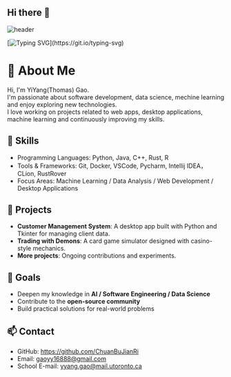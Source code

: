 ## Hi there 👋
![header](https://capsule-render.vercel.app/api?type=waving&color=gradient&height=200&section=header&text=Hello!%20I'm%20YiYang%20👋&fontSize=40)

[![Typing SVG](https://readme-typing-svg.demolab.com?font=Fira+Code&size=28&pause=1000&color=F75C7E&center=true&vCenter=true&width=600&lines=Welcome+to+my+GitHub!;AI+%7C+Computer+Science+Enthusiast;)](https://git.io/typing-svg)

# 👋 About Me

Hi, I'm YiYang(Thomas) Gao.  
I'm passionate about software development, data science, mechine learning and enjoy exploring new technologies.  
I love working on projects related to  web apps, desktop applications, machine learning and continuously improving my skills.

## 🚀 Skills
- Programming Languages: Python, Java, C++, Rust, R
- Tools & Frameworks: Git, Docker, VSCode, Pycharm, Intellij IDEA， CLion, RustRover
- Focus Areas: Machine Learning / Data Analysis / Web Development / Desktop Applications 

## 📂 Projects
- **Customer Management System**: A desktop app built with Python and Tkinter for managing client data.  
- **Trading with Demons**: A card game simulator designed with casino-style mechanics.  
- **More projects**: Ongoing contributions and experiments.  

## 🎯 Goals
- Deepen my knowledge in **AI / Software Engineering / Data Science**  
- Contribute to the **open-source community**  
- Build practical solutions for real-world problems  

## 📫 Contact
- GitHub: https://github.com/ChuanBuJianRi
- Email: gaoyy16888@gmail.com
- School E-mail: yyang.gao@mail.utoronto.ca

